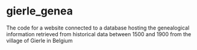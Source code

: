 # gierle_genea
The code for a website connected to a database hosting the genealogical information retrieved from historical data between 1500 and 1900 from the village of Gierle in Belgium
